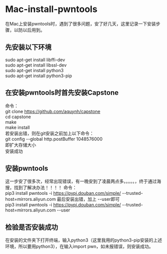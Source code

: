 # Mac-install-pwntools
在Mac上安装pwntools时，遇到了很多问题，安了好几天，这里记录一下安装步骤，以防以后用到。
## 先安装以下环境
sudo apt-get install libffi-dev</br>
sudo apt-get install libssl-dev</br>
sudo apt-get install python3</br>
sudo apt-get install python3-pip</br>

## 在安装pwntools时首先安装Capstone
命令：</br>
git clone https://github.com/aquynh/capstone </br>
cd capstone</br>
make</br>
make install</br>
若安装出错，则在git安装之前加上以下命令：</br>
git config --global http.postBuffer 1048576000  </br>
即扩大存储大小</br>
安装成功</br>

## 安装pwntools
这一步安了很多次，经常出现错误，有一晚安到了凌晨两点多。。。。。，终于通过海搜，找到了解决办法！！！！
命令：</br>
pip3 install pwntools -i https://pypi.douban.com/simple/ --trusted-host=mirrors.aliyun.com
最后安装出错，加上 --user即可</br>
pip3 install pwntools -i https://pypi.douban.com/simple/ --trusted-host=mirrors.aliyun.com --user</br>

## 检验是否安装成功
在安装的文件夹下打开终端，输入python3（这里我用的python3-pip安装的上述环境，所以要用python3），在输入import pwn，如未报错误，则安装成功。



